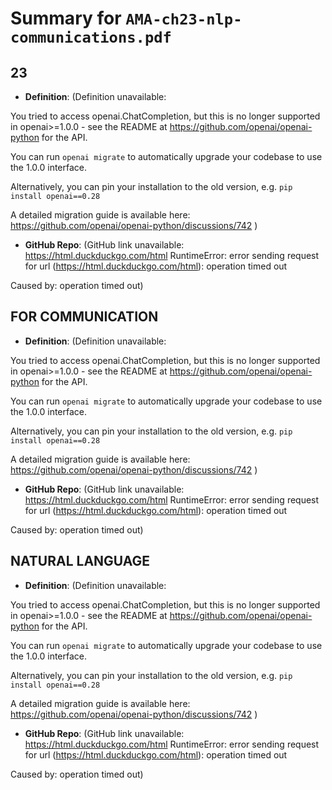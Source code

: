 # Summary for `AMA-ch23-nlp-communications.pdf`

## 23

- **Definition**: (Definition unavailable: 

You tried to access openai.ChatCompletion, but this is no longer supported in openai>=1.0.0 - see the README at https://github.com/openai/openai-python for the API.

You can run `openai migrate` to automatically upgrade your codebase to use the 1.0.0 interface. 

Alternatively, you can pin your installation to the old version, e.g. `pip install openai==0.28`

A detailed migration guide is available here: https://github.com/openai/openai-python/discussions/742
)
- **GitHub Repo**: (GitHub link unavailable: https://html.duckduckgo.com/html RuntimeError: error sending request for url (https://html.duckduckgo.com/html): operation timed out

Caused by:
    operation timed out)

## FOR COMMUNICATION

- **Definition**: (Definition unavailable: 

You tried to access openai.ChatCompletion, but this is no longer supported in openai>=1.0.0 - see the README at https://github.com/openai/openai-python for the API.

You can run `openai migrate` to automatically upgrade your codebase to use the 1.0.0 interface. 

Alternatively, you can pin your installation to the old version, e.g. `pip install openai==0.28`

A detailed migration guide is available here: https://github.com/openai/openai-python/discussions/742
)
- **GitHub Repo**: (GitHub link unavailable: https://html.duckduckgo.com/html RuntimeError: error sending request for url (https://html.duckduckgo.com/html): operation timed out

Caused by:
    operation timed out)

## NATURAL LANGUAGE

- **Definition**: (Definition unavailable: 

You tried to access openai.ChatCompletion, but this is no longer supported in openai>=1.0.0 - see the README at https://github.com/openai/openai-python for the API.

You can run `openai migrate` to automatically upgrade your codebase to use the 1.0.0 interface. 

Alternatively, you can pin your installation to the old version, e.g. `pip install openai==0.28`

A detailed migration guide is available here: https://github.com/openai/openai-python/discussions/742
)
- **GitHub Repo**: (GitHub link unavailable: https://html.duckduckgo.com/html RuntimeError: error sending request for url (https://html.duckduckgo.com/html): operation timed out

Caused by:
    operation timed out)

